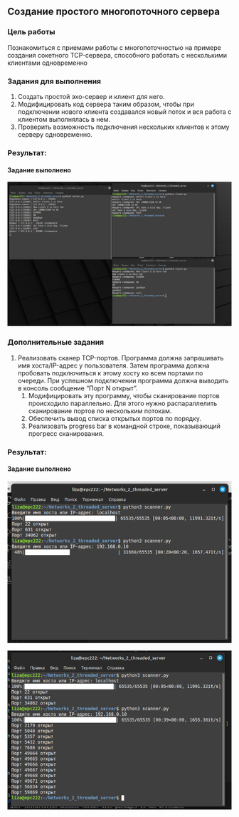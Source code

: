 <!----- Conversion time: 0.718 seconds.
Using this Markdown file:

1. Cut and paste this output into your source file.
2. See the notes and action items below regarding this conversion run.
3. Check the rendered output (headings, lists, code blocks, tables) for proper
   formatting and use a linkchecker before you publish this page.

Conversion notes:

* Docs to Markdown version 1.0β17
* Wed Sep 18 2019 01:52:00 GMT-0700 (PDT)
* Source doc: https://docs.google.com/open?id=1SEODmwLcgVdQijJMZ6Xc3YQ0lqnkc72w-gccG4AkpqU
----->

## Создание простого многопоточного сервера

### Цель работы

Познакомиться с приемами работы с многопоточностью на примере создания сокетного TCP-сервера, способного работать с несколькими клиентами одновременно

### Задания для выполнения

1. Создать простой эхо-сервер и клиент для него.
2. Модифицировать код сервера таким образом, чтобы при подключении нового клиента создавался новый поток и вся работа с клиентом выполнялась в нем.
3. Проверить возможность подключения нескольких клиентов к этому серверу одновременно. 

### Результат:

#### Задание выполнено
![MULTI_THREADED](sources/MULTI_THREADED.png)

### Дополнительные задания

1. Реализовать сканер TCP-портов. Программа должна запрашивать имя хоста/IP-адрес у пользователя. Затем программа должна пробовать подключиться к этому хосту ко всем портами по очереди. При успешном подключении программа должна выводить в консоль сообщение “Порт N открыт”. 
    1. Модифицировать эту программу, чтобы сканирование портов происходило параллельно. Для этого нужно распараллелить сканирование портов по нескольким потокам. 
    2. Обеспечить вывод списка открытых портов по порядку.
    3. Реализовать progress bar в командной строке, показывающий прогресс сканирования.


### Результат:

#### Задание выполнено
![SCAN1](sources/SCAN1.png)

![SCAN2](sources/SCAN2.png)
<!-- Docs to Markdown version 1.0β17 -->